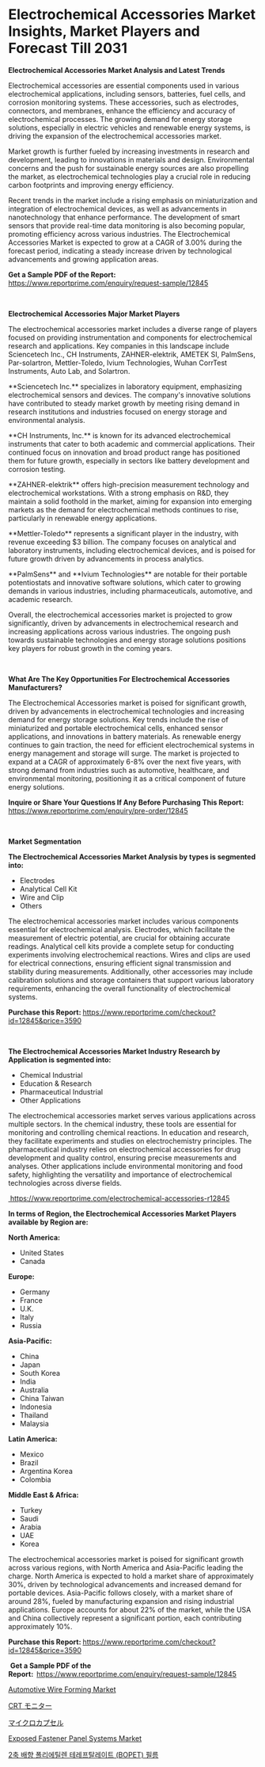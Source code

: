 <p><h1>Electrochemical Accessories Market Insights, Market Players and Forecast Till 2031</h1></p><p><strong>Electrochemical Accessories Market Analysis and Latest Trends</strong></p>
<p><p>Electrochemical accessories are essential components used in various electrochemical applications, including sensors, batteries, fuel cells, and corrosion monitoring systems. These accessories, such as electrodes, connectors, and membranes, enhance the efficiency and accuracy of electrochemical processes. The growing demand for energy storage solutions, especially in electric vehicles and renewable energy systems, is driving the expansion of the electrochemical accessories market.</p><p>Market growth is further fueled by increasing investments in research and development, leading to innovations in materials and design. Environmental concerns and the push for sustainable energy sources are also propelling the market, as electrochemical technologies play a crucial role in reducing carbon footprints and improving energy efficiency.</p><p>Recent trends in the market include a rising emphasis on miniaturization and integration of electrochemical devices, as well as advancements in nanotechnology that enhance performance. The development of smart sensors that provide real-time data monitoring is also becoming popular, promoting efficiency across various industries. The Electrochemical Accessories Market is expected to grow at a CAGR of 3.00% during the forecast period, indicating a steady increase driven by technological advancements and growing application areas.</p></p>
<p><strong>Get a Sample PDF of the Report:&nbsp;</strong> <a href="https://www.reportprime.com/enquiry/request-sample/12845">https://www.reportprime.com/enquiry/request-sample/12845</a></p>
<p>&nbsp;</p>
<p><strong>Electrochemical Accessories Major Market Players</strong></p>
<p><p>The electrochemical accessories market includes a diverse range of players focused on providing instrumentation and components for electrochemical research and applications. Key companies in this landscape include Sciencetech Inc., CH Instruments, ZAHNER-elektrik, AMETEK SI, PalmSens, Par-solartron, Mettler-Toledo, Ivium Technologies, Wuhan CorrTest Instruments, Auto Lab, and Solartron.</p><p>**Sciencetech Inc.** specializes in laboratory equipment, emphasizing electrochemical sensors and devices. The company's innovative solutions have contributed to steady market growth by meeting rising demand in research institutions and industries focused on energy storage and environmental analysis.</p><p>**CH Instruments, Inc.** is known for its advanced electrochemical instruments that cater to both academic and commercial applications. Their continued focus on innovation and broad product range has positioned them for future growth, especially in sectors like battery development and corrosion testing.</p><p>**ZAHNER-elektrik** offers high-precision measurement technology and electrochemical workstations. With a strong emphasis on R&D, they maintain a solid foothold in the market, aiming for expansion into emerging markets as the demand for electrochemical methods continues to rise, particularly in renewable energy applications.</p><p>**Mettler-Toledo** represents a significant player in the industry, with revenue exceeding $3 billion. The company focuses on analytical and laboratory instruments, including electrochemical devices, and is poised for future growth driven by advancements in process analytics.</p><p>**PalmSens** and **Ivium Technologies** are notable for their portable potentiostats and innovative software solutions, which cater to growing demands in various industries, including pharmaceuticals, automotive, and academic research.</p><p>Overall, the electrochemical accessories market is projected to grow significantly, driven by advancements in electrochemical research and increasing applications across various industries. The ongoing push towards sustainable technologies and energy storage solutions positions key players for robust growth in the coming years.</p></p>
<p>&nbsp;</p>
<p><strong>What Are The Key Opportunities For Electrochemical Accessories Manufacturers?</strong></p>
<p><p>The Electrochemical Accessories market is poised for significant growth, driven by advancements in electrochemical technologies and increasing demand for energy storage solutions. Key trends include the rise of miniaturized and portable electrochemical cells, enhanced sensor applications, and innovations in battery materials. As renewable energy continues to gain traction, the need for efficient electrochemical systems in energy management and storage will surge. The market is projected to expand at a CAGR of approximately 6-8% over the next five years, with strong demand from industries such as automotive, healthcare, and environmental monitoring, positioning it as a critical component of future energy solutions.</p></p>
<p><strong>Inquire or Share Your Questions If Any Before Purchasing This Report:</strong> <a href="https://www.reportprime.com/enquiry/pre-order/12845">https://www.reportprime.com/enquiry/pre-order/12845</a></p>
<p>&nbsp;</p>
<p><strong>Market Segmentation</strong></p>
<p><strong>The Electrochemical Accessories Market Analysis by types is segmented into:</strong></p>
<p><ul><li>Electrodes</li><li>Analytical Cell Kit</li><li>Wire and Clip</li><li>Others</li></ul></p>
<p><p>The electrochemical accessories market includes various components essential for electrochemical analysis. Electrodes, which facilitate the measurement of electric potential, are crucial for obtaining accurate readings. Analytical cell kits provide a complete setup for conducting experiments involving electrochemical reactions. Wires and clips are used for electrical connections, ensuring efficient signal transmission and stability during measurements. Additionally, other accessories may include calibration solutions and storage containers that support various laboratory requirements, enhancing the overall functionality of electrochemical systems.</p></p>
<p><strong>Purchase this Report:&nbsp;</strong><a href="https://www.reportprime.com/checkout?id=12845&price=3590">https://www.reportprime.com/checkout?id=12845&price=3590</a></p>
<p>&nbsp;</p>
<p><strong>The Electrochemical Accessories Market Industry Research by Application is segmented into:</strong></p>
<p><ul><li>Chemical Industrial</li><li>Education & Research</li><li>Pharmaceutical Industrial</li><li>Other Applications</li></ul></p>
<p><p>The electrochemical accessories market serves various applications across multiple sectors. In the chemical industry, these tools are essential for monitoring and controlling chemical reactions. In education and research, they facilitate experiments and studies on electrochemistry principles. The pharmaceutical industry relies on electrochemical accessories for drug development and quality control, ensuring precise measurements and analyses. Other applications include environmental monitoring and food safety, highlighting the versatility and importance of electrochemical technologies across diverse fields.</p></p>
<p><a href="https://www.reportprime.com/electrochemical-accessories-r12845">&nbsp;https://www.reportprime.com/electrochemical-accessories-r12845</a></p>
<p><strong>In terms of Region, the Electrochemical Accessories Market Players available by Region are:</strong></p>
<p>
    <p> <strong> North America: </strong>
        <ul>
            <li>United States</li>
            <li>Canada</li>
        </ul>
        </p> 
    <p> <strong> Europe: </strong>
        <ul>
            <li>Germany</li>
            <li>France</li>
            <li>U.K.</li>
            <li>Italy</li>
            <li>Russia</li>
        </ul>
        </p> 
    <p> <strong> Asia-Pacific: </strong>
        <ul>
            <li>China</li>
            <li>Japan</li>
            <li>South Korea</li>
            <li>India</li>
            <li>Australia</li>
            <li>China Taiwan</li>
            <li>Indonesia</li>
            <li>Thailand</li>
            <li>Malaysia</li>
        </ul>
        </p> 
    <p> <strong> Latin America: </strong>
        <ul>
            <li>Mexico</li>
            <li>Brazil</li>
            <li>Argentina Korea</li>
            <li>Colombia</li>
        </ul>
        </p> 
    <p> <strong> Middle East & Africa: </strong>
        <ul>
            <li>Turkey</li>
            <li>Saudi</li>
            <li>Arabia</li>
            <li>UAE</li>
            <li>Korea</li>
        </ul>
    </p>
    </p>
<p><p>The electrochemical accessories market is poised for significant growth across various regions, with North America and Asia-Pacific leading the charge. North America is expected to hold a market share of approximately 30%, driven by technological advancements and increased demand for portable devices. Asia-Pacific follows closely, with a market share of around 28%, fueled by manufacturing expansion and rising industrial applications. Europe accounts for about 22% of the market, while the USA and China collectively represent a significant portion, each contributing approximately 10%.</p></p>
<p><strong>Purchase this Report: </strong><a href="https://www.reportprime.com/checkout?id=12845&price=3590">https://www.reportprime.com/checkout?id=12845&price=3590</a></p>
<p>&nbsp;<strong>Get a Sample PDF of the Report:&nbsp;&nbsp;</strong><a href="https://www.reportprime.com/enquiry/request-sample/12845">https://www.reportprime.com/enquiry/request-sample/12845</a></p>
<p><strong></strong></p>
<p><p><a href="https://medium.com/@raeloodard576457/strategic-market-insights-navigating-the-global-automotive-wire-forming-market-landscape-c46da1a07268">Automotive Wire Forming Market</a></p><p><a href="https://medium.com/@barbarakss89/crt-monitor-market-%E3%81%AE%E3%82%B0%E3%83%AD%E3%83%BC%E3%83%90%E3%83%AB%E5%B8%82%E5%A0%B4%E6%A6%82%E8%A6%81%E3%81%AF-%E4%B8%96%E7%95%8C%E3%81%8A%E3%82%88%E3%81%B3%E4%B8%BB%E8%A6%81%E5%B8%82%E5%A0%B4%E3%81%AB%E3%81%8A%E3%81%91%E3%82%8B%E6%A5%AD%E7%95%8C%E3%81%AB%E5%BD%B1%E9%9F%BF%E3%82%92%E4%B8%8E%E3%81%88%E3%82%8B%E4%B8%BB%E8%A6%81%E3%81%AA%E3%83%88%E3%83%AC%E3%83%B3%E3%83%89%E3%81%AB%E3%81%A4%E3%81%84%E3%81%A6-%E7%8B%AC%E8%87%AA%E3%81%AE%E8%A6%96%E7%82%B9%E3%82%92%E6%8F%90%E4%BE%9B%E3%81%97%E3%81%BE%E3%81%99-a4f01e59e13c">CRT モニター</a></p><p><a href="https://medium.com/@deonboer2023/microcapsules-market-%E3%81%AE%E3%82%B0%E3%83%AD%E3%83%BC%E3%83%90%E3%83%AB%E5%B8%82%E5%A0%B4%E6%A6%82%E8%A6%81%E3%81%AF-%E4%B8%96%E7%95%8C%E3%81%8A%E3%82%88%E3%81%B3%E4%B8%BB%E8%A6%81%E5%B8%82%E5%A0%B4%E3%81%AB%E3%81%8A%E3%81%91%E3%82%8B%E6%A5%AD%E7%95%8C%E3%81%AB%E5%BD%B1%E9%9F%BF%E3%82%92%E4%B8%8E%E3%81%88%E3%82%8B%E4%B8%BB%E8%A6%81%E3%81%AA%E3%83%88%E3%83%AC%E3%83%B3%E3%83%89%E3%81%AB%E3%81%A4%E3%81%84%E3%81%A6-%E7%8B%AC%E8%87%AA%E3%81%AE%E8%A6%96%E7%82%B9%E3%82%92%E6%8F%90%E4%BE%9B%E3%81%97%E3%81%BE%E3%81%99-0db425d6bfaf">マイクロカプセル</a></p><p><a href="https://issuu.com/reportprime-2/docs/exposed-fastener-panel-systems-mark_ead2e9689f02c4">Exposed Fastener Panel Systems Market</a></p><p><a href="https://medium.com/@walid_yasin/%EC%84%B8%EA%B3%84-biaxially-oriented-polyethylene-terephthalate-bopet-films-market-%EC%9D%80-2024%EC%97%90%EC%84%9C-2031%EB%A1%9C-%EC%97%B0%ED%8F%89%EA%B7%A0-%EC%A6%9D%EA%B0%80%EC%9C%A8%EC%9D%84-%EB%B3%B4%EC%9D%BC-161f6bca0f82">2축 배향 폴리에틸렌 테레프탈레이트 (BOPET) 필름</a></p></p>